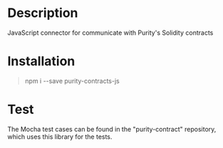 # Description
JavaScript connector for communicate with Purity's Solidity contracts

# Installation
> npm i --save purity-contracts-js

# Test
The Mocha test cases can be found in the "purity-contract" repository, which
uses this library for the tests.
